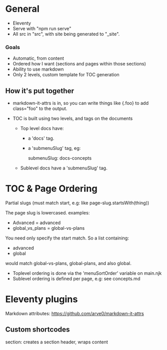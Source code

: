 # General
- Eleventy
- Serve with "npm run serve"
- All src in "src", with site being generated to "_site".

### Goals
- Automatic, from content
- Ordered how I want (sections and pages within those sections)
- Ability to use markdown
- Only 2 levels, custom template for TOC generation

## How it's put together
- markdown-it-attrs is in, so you can write things like {.foo} to add class="foo" to the output.

- TOC is built using two levels, and tags on the documents
    - Top level docs have:
        - a 'docs' tag.
        - a 'submenuSlug' tag, eg:

            submenuSlug: docs-concepts

    - Sublevel docs have a 'submenuSlug' tag.

# TOC & Page Ordering
Partial slugs (must match start, e.g: like page-slug.startsWith(thing))

The page slug is lowercased. examples:
- Advanced = advanced
- global_vs_plans = global-vs-plans

You need only specify the start match. So a list containing:
- advanced
- global

would match global-vs-plans, global-plans, and also global.

- Toplevel ordering is done via the 'menuSortOrder' variable on main.njk
- Sublevel ordering is defined per page, e.g: see concepts.md

# Eleventy plugins
Markdown attributes: https://github.com/arve0/markdown-it-attrs

## Custom shortcodes
section: creates a section header, wraps content

